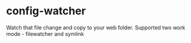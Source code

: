 # config-watcher
Watch that file change and copy to your web folder. Supported two work mode - filewatcher and symlink

